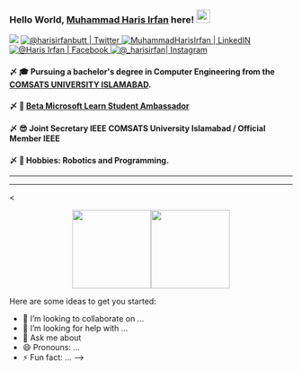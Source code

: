 ### Hello World, [Muhammad Haris Irfan](https://harisirfan.com/) here! <img src="https://user-images.githubusercontent.com/46846821/87522094-a135a000-c69e-11ea-899d-e8093968ef3b.gif" width="24px">

<p align="center">

![](https://komarev.com/ghpvc/?username=mharisirfan&color=blueviolet&label=Profile+Views)
<a href="https://twitter.com/Harisirfanbutt">
<img alt="@harisirfanbutt | Twitter" src="https://img.shields.io/badge/twitter-%231DA1F2.svg?&style=for-the-badge&logo=twitter&logoColor=white" />
</a>  <a href="https://www.linkedin.com/in/muhammadharisirfan/">
<img alt="MuhammadHarisIrfan | LinkedIN"  src="https://img.shields.io/badge/linkedin-%230077B5.svg?&style=for-the-badge&logo=linkedin&logoColor=white" />
</a>
<a href="https://www.facebook.com/harisirfanafzalbutt">
<img  alt="@Haris Irfan | Facebook" src="https://img.shields.io/badge/facebook-%231877F2.svg?&style=for-the-badge&logo=facebook&logoColor=white" />
</a>
<a href="https://www.instagram.com/_harisirfan">
<img alt="@_harisirfan| Instagram"  src="https://img.shields.io/badge/instagram-%23E4405F.svg?&style=for-the-badge&logo=instagram&logoColor=white" />
</a>
</p>

#### 〆 🎓 Pursuing a bachelor's degree in Computer Engineering from the [COMSATS UNIVERSITY ISLAMABAD](https://comsats.edu.pk/).

#### 〆 👯 [Beta Microsoft Learn Student Ambassador](https://studentambassadors.microsoft.com)

#### 〆 😎 Joint Secretary IEEE COMSATS University Islamabad / Official Member IEEE

#### 〆 🎨 Hobbies: Robotics and Programming.
---

---
<!--[![Haris's GitHub stats](https://github-readme-stats.vercel.app/api?username=mharisirfan&theme=cobalt&show_icons=true&count_private=true&include_all_commits=true&hide=prs,contribs)]-->
<<div style="display: flex;align-items: center;justify-content: center;">
  <img height="140px" src="https://github-readme-stats.vercel.app/api?username=mharisirfan&theme=cobalt&show_icons=true&count_private=true&include_all_commits=true&hide=contribs">
  <img height="140px" src="https://github-readme-stats.vercel.app/api/top-langs/?username=mharisirfan&theme=cobalt&layout=compact&custom_title=Top%20Languages&langs_count=4">
</div>

 <!--[![Top Languages](https://github-readme-stats.vercel.app/api/top-langs/?username=basiim&theme=cobalt&layout=compact&custom_title=Top%20Languages&langs_count=3)](https://github.com/anuraghazra/github-readme-stats)-->

Here are some ideas to get you started:

- 👯 I’m looking to collaborate on ...
- 🤔 I’m looking for help with ...
- 💬 Ask me about
- 😄 Pronouns: ...
- ⚡ Fun fact: ...
-->
